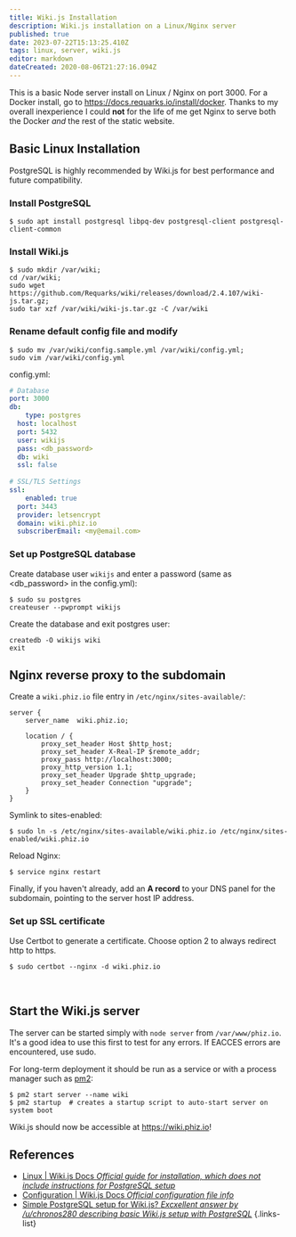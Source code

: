 ```yaml
---
title: Wiki.js Installation
description: Wiki.js installation on a Linux/Nginx server
published: true
date: 2023-07-22T15:13:25.410Z
tags: linux, server, wiki.js
editor: markdown
dateCreated: 2020-08-06T21:27:16.094Z
---
```


This is a basic Node server install on Linux / Nginx on port 3000. For a Docker install, go to https://docs.requarks.io/install/docker. Thanks to my overall inexperience I could **not** for the life of me get Nginx to serve both the Docker *and* the rest of the static website.

## Basic Linux Installation

PostgreSQL is highly recommended by Wiki.js for best performance and future compatibility.
### Install PostgreSQL
```shell-session
$ sudo apt install postgresql libpq-dev postgresql-client postgresql-client-common
```

### Install Wiki.js
```shell-session
$ sudo mkdir /var/wiki;
cd /var/wiki;
sudo wget https://github.com/Requarks/wiki/releases/download/2.4.107/wiki-js.tar.gz;   
sudo tar xzf /var/wiki/wiki-js.tar.gz -C /var/wiki
```

### Rename default config file and modify
```shell-session
$ sudo mv /var/wiki/config.sample.yml /var/wiki/config.yml;
sudo vim /var/wiki/config.yml
```

config.yml:
```yaml
# Database
port: 3000
db:
	type: postgres
  host: localhost
  port: 5432
  user: wikijs
  pass: <db_password>
  db: wiki
  ssl: false
 
# SSL/TLS Settings
ssl:
	enabled: true
  port: 3443
  provider: letsencrypt
  domain: wiki.phiz.io
  subscriberEmail: <my@email.com>
```

### Set up PostgreSQL database

Create database user `wikijs` and enter a password (same as <db_password> in the config.yml):
```shell-session
$ sudo su postgres
createuser --pwprompt wikijs
```

Create the database and exit postgres user:
```shell
createdb -O wikijs wiki
exit
```

## Nginx reverse proxy to the subdomain

Create a `wiki.phiz.io` file entry in `/etc/nginx/sites-available/`:
```nginx
server {
    server_name  wiki.phiz.io;

    location / {
        proxy_set_header Host $http_host;
        proxy_set_header X-Real-IP $remote_addr;
        proxy_pass http://localhost:3000;
        proxy_http_version 1.1;
        proxy_set_header Upgrade $http_upgrade;
        proxy_set_header Connection "upgrade";
    }
}
```

Symlink to sites-enabled:
```shell-session
$ sudo ln -s /etc/nginx/sites-available/wiki.phiz.io /etc/nginx/sites-enabled/wiki.phiz.io
```

Reload Nginx:
```shell-session
$ service nginx restart
```

Finally, if you haven't already, add an **A record** to your DNS panel for the subdomain, pointing to the server host IP address.
<br />

### Set up SSL certificate
Use Certbot to generate a certificate. Choose option 2 to always redirect http to https.
```shell-session
$ sudo certbot --nginx -d wiki.phiz.io
```
<br />

## Start the Wiki.js server

The server can be started simply with `node server` from `/var/www/phiz.io`. It's a good idea to use this first to test for any errors. If EACCES errors are encountered, use sudo.

For long-term deployment it should be run as a service or with a process manager such as [pm2](/Linux/sysadmin/pm2):
```shell-session
$ pm2 start server --name wiki
$ pm2 startup  # creates a startup script to auto-start server on system boot
```

Wiki.js should now be accessible at https://wiki.phiz.io!
<br />

## References
- [Linux | Wiki.js Docs *Official guide for installation, which does not include instructions for PostgreSQL setup*](https://docs.requarks.io/install/linux)
- [Configuration | Wiki.js Docs *Official configuration file info*](https://docs.requarks.io/install/config)
- [Simple PostgreSQL setup for Wiki.js? *Excxellent answer by /u/chronos280 describing basic Wiki.js setup with PostgreSQL*](https://www.reddit.com/r/selfhosted/comments/hhmec4/simple_postgresql_setup_for_wikijs/fwdqi8t/)
{.links-list}